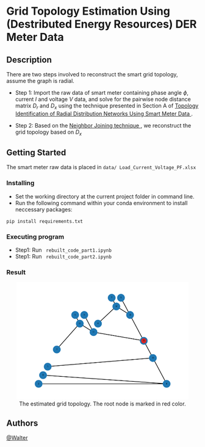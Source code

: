 # Grid Topology Estimation Using (Destributed Energy Resources) DER Meter Data



## Description

There are two steps involved to reconstruct the smart grid topology, assume the graph is radial. 

- Step 1: Import the raw data of smart meter containing phase angle $\phi$, current $I$ and voltage $V$ data, and solve for the pairwise node distance matrix $D_r$ and $D_x$ using the technique presented in Section A of [Topology Identification of Radial Distribution Networks Using Smart Meter Data
]([https://ieeexplore.ieee.org/document/9641748]).

- Step 2: Based on the [Neighbor Joining technique
]([https://www.tenderisthebyte.com/blog/2022/08/31/neighbor-joining-trees/]), we reconstruct the grid topology based on $D_x$

## Getting Started

The smart meter raw data is placed in ```data/ Load_Current_Voltage_PF.xlsx```

### Installing

* Set the working directory at the current project folder in command line. 
* Run the following command within your conda environment to install neccessary packages:
```
pip install requirements.txt
```
### Executing program

* Step1: Run <code> rebuilt_code_part1.ipynb </code>
* Step1: Run <code> rebuilt_code_part2.ipynb </code>

### Result


<p align="center">
<img src="estimated_topology.png", style="width:450px;">
<br> The estimated grid topology. The root node is marked in red color.
</p>

## Authors

[@Walter](walter.liao@monash.edu)
